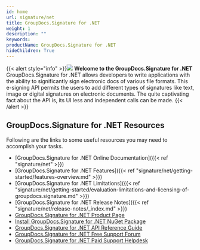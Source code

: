 ```yaml
---
id: home
url: signature/net
title: GroupDocs.Signature for .NET
weight: 1
description: ""
keywords: 
productName: GroupDocs.Signature for .NET
hideChildren: True
---
```

{{< alert style="info" >}}![](signature/net/images/home.png) **Welcome to the GroupDocs.Signature for .NET**  
GroupDocs.Signature for .NET allows developers to write applications with the ability to significantly sign electronic docs of various file formats. This e-signing API permits the users to add different types of signatures like text, image or digital signatures on electronic documents. The quite captivating fact about the API is, its UI less and independent calls can be made. 
{{< /alert >}}

## GroupDocs.Signature for .NET Resources

Following are the links to some useful resources you may need to accomplish your tasks.

* [GroupDocs.Signature for .NET Online Documentation]({{< ref "signature/net" >}})
* [GroupDocs.Signature for .NET Features]({{< ref "signature/net/getting-started/features-overview.md" >}})
* [GroupDocs.Signature for .NET Limitations]({{< ref "signature/net/getting-started/evaluation-limitations-and-licensing-of-groupdocs.signature.md" >}})
* [GroupDocs.Signature for .NET Release Notes]({{< ref "signature/net/release-notes/_index.md" >}})
* [GroupDocs.Signature for .NET Product Page](https://products.groupdocs.com/signature/net)
* [Install GroupDocs.Signature for .NET NuGet Package](https://www.nuget.org/packages/GroupDocs.Signature/)
* [GroupDocs.Signature for .NET API Reference Guide](https://apireference.groupdocs.com/net/signature)
* [GroupDocs.Signature for .NET Free Support Forum](https://forum.groupdocs.com/c/signature)
* [GroupDocs.Signature for .NET Paid Support Helpdesk](https://helpdesk.groupdocs.com/)
